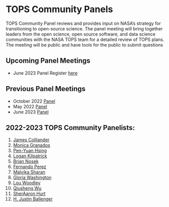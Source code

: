 # TOPS Community Panels

TOPS Community Panel reviews and provides input on NASA’s strategy for transitioning to open-source science. The panel meeting will bring together leaders from the open science, open source software, and data science communities with the NASA TOPS team for a detailed review of TOPS plans. The meeting will be public and have tools for the public to submit questions

## Upcoming Panel Meetings
- June 2023 Panel Register [here](https://nasaenterprise.webex.com/webappng/sites/nasaenterprise/webinar/webinarSeries/register/d18eefb410d84a92ac6c0e2d4603610c)

## Previous Panel Meetings
- October 2022 [Panel](./20221005_community_panel.md)   
- May 2022 [Panel](./20220517_community_panel.md)   
- June 2023 [Panel](./20230614_community_panel.md)

## 2022-2023 TOPS Community Panelists:

1. [James Colliander](https://blog.jupyter.org/national-scale-interactive-computing-2c104455e062)
1. [Monica Granados](https://www.monicagranados.com)
1. [Pen-Yuan Hsing](https://uk.linkedin.com/in/penyuan)
1. [Logan Kilpatrick](https://www.linkedin.com/in/logankilpatrick/)
1. [Brian Nosek](https://osf.io/cdi38/)
1. [Fernando Perez](https://fperez.org)
1. [Malvika Sharan](https://www.turing.ac.uk/people/researchers/malvika-sharan)
1. [Gloria Washington](https://profiles.howard.edu/profile/45491/gloria-washington)
1. [Lou Woodley](https://www.cscce.org/research/)
1. [Qiusheng Wu](https://wetlands.io)
1. [SherAaron Hurt](https://www.linkedin.com/in/sheraaronhurt)
1. [H. Justin Ballenger](https://www.linkedin.com/in/justin-ballenger)


  
  
 


  
  
  
 

   
